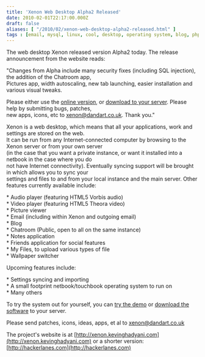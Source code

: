 ```yaml
---
title: 'Xenon Web Desktop Alpha2 Released'
date: 2010-02-01T22:17:00.000Z
draft: false
aliases: [ "/2010/02/xenon-web-desktop-alpha2-released.html" ]
tags : [email, mysql, linux, cool, desktop, operating system, blog, php, web, xenon]
---
```


The web desktop Xenon released version Alpha2 today. The release announcement from the website reads:  
  
"Changes from Alpha include many security fixes (including SQL injection), the addition of the Chatroom app,  
Pictures app, width autoscaling, new tab launching, easier installation and various visual tweaks.  
  
Please either use the [online version](http://xenon.kevinghadyani.com/desktop), or [download to your server](http://xenon.kevinghadyani.com/xenon_alpha2.tar.bz2). Please help by submitting bugs, patches,  
new apps, icons, etc to xenon@dandart.co.uk. Thank you."  
  
  
Xenon is a web desktop, which means that all your applications, work and settings are stored on the web.  
It can be run from any Internet-connected computer by browsing to the Xenon server or from your own server  
(in the case that you want a private instance, or want it installed into a netbook in the case where you do  
not have Internet connectivity). Eventually syncing support will be brought in which allows you to sync your  
settings and files to and from your local instance and the main server. Other features currently available include:  
  
\* Audio player (featuring HTML5 Vorbis audio)  
\* Video player (featuring HTML5 Theora video)  
\* Picture viewer  
\* Email (including within Xenon and outgoing email)  
\* Blog  
\* Chatroom (Public, open to all on the same instance)  
\* Notes application  
\* Friends application for social features  
\* My Files, to upload various types of file  
\* Wallpaper switcher  
  
Upcoming features include:  
  
\* Settings syncing and importing  
\* A small footprint netbook/touchbook operating system to run on  
\* Many others  
  
To try the system out for yourself, you can [try the demo](http://xenon.kevinghadyani.com/desktop) or [download the software](http://xenon.kevinghadyani.com/xenon_alpha2.tar.bz2) to your server.  
  
Please send patches, icons, ideas, apps, et al to [xenon@dandart.co.uk](mailto:xenon@dandart.co.uk)  
  
The project's website is at [http://xenon.kevinghadyani.com](http://xenon.kevinghadyani.com) or a shorter version: [http://hackerlanes.com](http://hackerlanes.com)